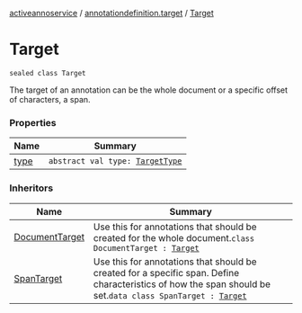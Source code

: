 [activeannoservice](../../index.md) / [annotationdefinition.target](../index.md) / [Target](./index.md)

# Target

`sealed class Target`

The target of an annotation can be the whole document or a specific offset of characters, a span.

### Properties

| Name | Summary |
|---|---|
| [type](type.md) | `abstract val type: `[`TargetType`](../-target-type/index.md) |

### Inheritors

| Name | Summary |
|---|---|
| [DocumentTarget](../-document-target/index.md) | Use this for annotations that should be created for the whole document.`class DocumentTarget : `[`Target`](./index.md) |
| [SpanTarget](../-span-target/index.md) | Use this for annotations that should be created for a specific span. Define characteristics of how the span should be set.`data class SpanTarget : `[`Target`](./index.md) |
